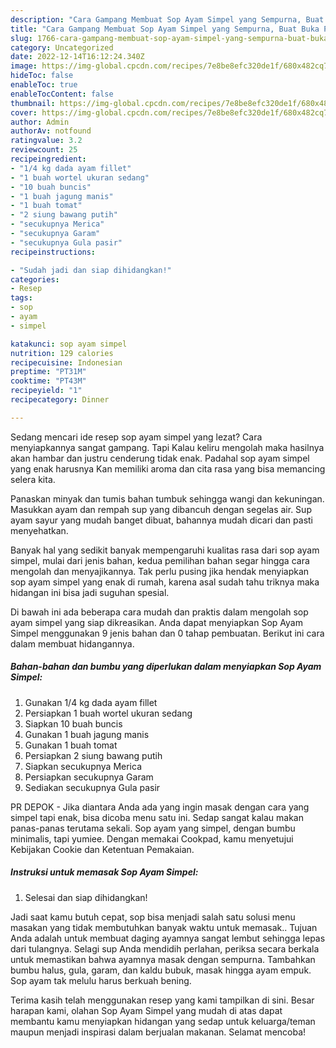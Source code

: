 ```yaml
---
description: "Cara Gampang Membuat Sop Ayam Simpel yang Sempurna, Buat Buka Puasa Lezat"
title: "Cara Gampang Membuat Sop Ayam Simpel yang Sempurna, Buat Buka Puasa Lezat"
slug: 1766-cara-gampang-membuat-sop-ayam-simpel-yang-sempurna-buat-buka-puasa-lezat
category: Uncategorized
date: 2022-12-14T16:12:24.340Z
image: https://img-global.cpcdn.com/recipes/7e8be8efc320de1f/680x482cq70/sop-ayam-simpel-foto-resep-utama.jpg
hideToc: false
enableToc: true
enableTocContent: false
thumbnail: https://img-global.cpcdn.com/recipes/7e8be8efc320de1f/680x482cq70/sop-ayam-simpel-foto-resep-utama.jpg
cover: https://img-global.cpcdn.com/recipes/7e8be8efc320de1f/680x482cq70/sop-ayam-simpel-foto-resep-utama.jpg
author: Admin
authorAv: notfound
ratingvalue: 3.2
reviewcount: 25
recipeingredient:
- "1/4 kg dada ayam fillet"
- "1 buah wortel ukuran sedang"
- "10 buah buncis"
- "1 buah jagung manis"
- "1 buah tomat"
- "2 siung bawang putih"
- "secukupnya Merica"
- "secukupnya Garam"
- "secukupnya Gula pasir"
recipeinstructions:

- "Sudah jadi dan siap dihidangkan!"
categories:
- Resep
tags:
- sop
- ayam
- simpel

katakunci: sop ayam simpel 
nutrition: 129 calories
recipecuisine: Indonesian
preptime: "PT31M"
cooktime: "PT43M"
recipeyield: "1"
recipecategory: Dinner

---
```



Sedang mencari ide resep sop ayam simpel yang lezat? Cara menyiapkannya sangat gampang. Tapi Kalau keliru mengolah maka hasilnya akan hambar dan justru cenderung tidak enak. Padahal sop ayam simpel yang enak harusnya Kan memiliki aroma dan cita rasa yang bisa memancing selera kita.


Panaskan minyak dan tumis bahan tumbuk sehingga wangi dan kekuningan. Masukkan ayam dan rempah sup yang dibancuh dengan segelas air. Sup ayam sayur yang mudah banget dibuat, bahannya mudah dicari dan pasti menyehatkan.

Banyak hal yang sedikit banyak mempengaruhi kualitas rasa dari sop ayam simpel, mulai dari jenis bahan, kedua pemilihan bahan segar hingga cara mengolah dan menyajikannya. Tak perlu pusing jika hendak menyiapkan sop ayam simpel yang enak di rumah, karena asal sudah tahu triknya maka hidangan ini bisa jadi suguhan spesial.


Di bawah ini ada beberapa cara mudah dan praktis dalam mengolah sop ayam simpel yang siap dikreasikan. Anda dapat menyiapkan Sop Ayam Simpel menggunakan 9 jenis bahan dan 0 tahap pembuatan. Berikut ini cara dalam membuat hidangannya.

<!--inarticleads1-->

##### Bahan-bahan dan bumbu yang diperlukan dalam menyiapkan Sop Ayam Simpel:

1. Gunakan 1/4 kg dada ayam fillet
1. Persiapkan 1 buah wortel ukuran sedang
1. Siapkan 10 buah buncis
1. Gunakan 1 buah jagung manis
1. Gunakan 1 buah tomat
1. Persiapkan 2 siung bawang putih
1. Siapkan secukupnya Merica
1. Persiapkan secukupnya Garam
1. Sediakan secukupnya Gula pasir


PR DEPOK - Jika diantara Anda ada yang ingin masak dengan cara yang simpel tapi enak, bisa dicoba menu satu ini. Sedap sangat kalau makan panas-panas terutama sekali. Sop ayam yang simpel, dengan bumbu minimalis, tapi yumiee. Dengan memakai Cookpad, kamu menyetujui Kebijakan Cookie dan Ketentuan Pemakaian. 

<!--inarticleads2-->

##### Instruksi untuk memasak Sop Ayam Simpel:


1. Selesai dan siap dihidangkan!

Jadi saat kamu butuh cepat, sop bisa menjadi salah satu solusi menu masakan yang tidak membutuhkan banyak waktu untuk memasak.. Tujuan Anda adalah untuk membuat daging ayamnya sangat lembut sehingga lepas dari tulangnya. Selagi sup Anda mendidih perlahan, periksa secara berkala untuk memastikan bahwa ayamnya masak dengan sempurna. Tambahkan bumbu halus, gula, garam, dan kaldu bubuk, masak hingga ayam empuk. Sop ayam tak melulu harus berkuah bening. 

Terima kasih telah menggunakan resep yang kami tampilkan di sini. Besar harapan kami, olahan Sop Ayam Simpel yang mudah di atas dapat membantu kamu menyiapkan hidangan yang sedap untuk keluarga/teman maupun menjadi inspirasi dalam berjualan makanan. Selamat mencoba!
